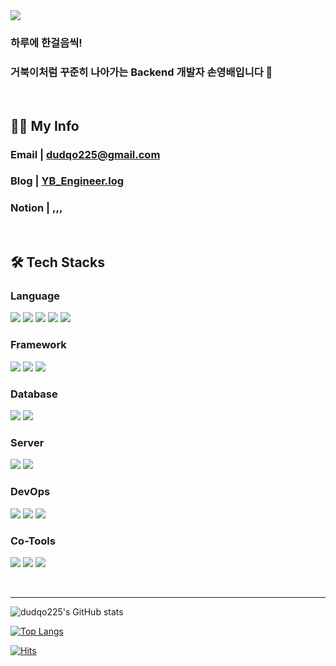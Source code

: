 <img src="https://capsule-render.vercel.app/api?type=wave&color=auto&height=300&section=header&text=Youngbae's GitHub&fontSize=90" />

### 하루에 한걸음씩!
### 거북이처럼 꾸준히 나아가는 Backend 개발자 손영배입니다 🐢
<br>

## 👨‍💻 My Info

### Email | dudqo225@gmail.com
### Blog | [YB_Engineer.log](https://velog.io/@yb_engineer)
### Notion | [,,,](.)

<br>

## 🛠 Tech Stacks

### Language
 
<img src="https://img.shields.io/badge/Python-3766AB?style=flat-square&logo=Python&logoColor=white"/></a>
<img src="https://img.shields.io/badge/Java-007396?style=flat-square&logo=Java&logoColor=white"/></a>
<img src="https://img.shields.io/badge/JavaScript-F7DF1E?style=flat-square&logo=JavaScript&logoColor=white"/></a>
<img src="https://img.shields.io/badge/HTML-E34F26?style=flat-square&logo=HTML5&logoColor=white"/></a>
<img src="https://img.shields.io/badge/CSS-1572B6?style=flat-square&logo=CSS3&logoColor=white"/></a>


### Framework

<img src="https://img.shields.io/badge/Django-092E20?style=flat-square&logo=Django&logoColor=white"/></a>
<img src="https://img.shields.io/badge/SpringBoot-6DB33F?style=flat-square&logo=SpringBoot&logoColor=white"/></a>
<img src="https://img.shields.io/badge/Vue.js-4FC08D?style=flat-square&logo=Vue.js&logoColor=white"/></a>


### Database

<img src="https://img.shields.io/badge/MySQL-4479A1?style=flat-square&logo=MySQL&logoColor=white"/></a>
<img src="https://img.shields.io/badge/MariaDB-003545?style=flat-square&logo=MariaDB&logoColor=white"/></a>


### Server

<img src="https://img.shields.io/badge/NGiNX-009639?style=flat-square&logo=NGINX&logoColor=white"/></a>
<img src="https://img.shields.io/badge/Apache_Tomcat-F8DC75?style=flat-square&logo=Apache Tomcat&logoColor=white"/></a>


### DevOps

<img src="https://img.shields.io/badge/AWS-232F3E?style=flat-square&logo=Amazon AWS&logoColor=white"/></a>
<img src="https://img.shields.io/badge/Docker-2496ED?style=flat-square&logo=Docker&logoColor=white"/></a>
<img src="https://img.shields.io/badge/Jenkins-D24939?style=flat-square&logo=Jenkins&logoColor=white"/></a>


### Co-Tools

<img src="https://img.shields.io/badge/Notion-000000?style=flat-square&logo=Notion&logoColor=white"/></a>
<img src="https://img.shields.io/badge/Jira-0052CC?style=flat-square&logo=Jira&logoColor=white"/></a>
<img src="https://img.shields.io/badge/Git-F05032?style=flat-square&logo=Git&logoColor=white"/></a>

<br>

***

![dudqo225's GitHub stats](https://github-readme-stats.vercel.app/api?username=dudqo225&show_icons=true&theme=vision-friendly-dark)

[![Top Langs](https://github-readme-stats.vercel.app/api/top-langs/?username=dudqo225&layout=compact)](https://github.com/anuraghazra/github-readme-stats)

[![Hits](https://hits.seeyoufarm.com/api/count/incr/badge.svg?url=https%3A%2F%2Fgithub.com%2Fdudqo225&count_bg=%23FFB000&title_bg=%23555555&icon=&icon_color=%23E7E7E7&title=Hits&edge_flat=false)](https://hits.seeyoufarm.com)
